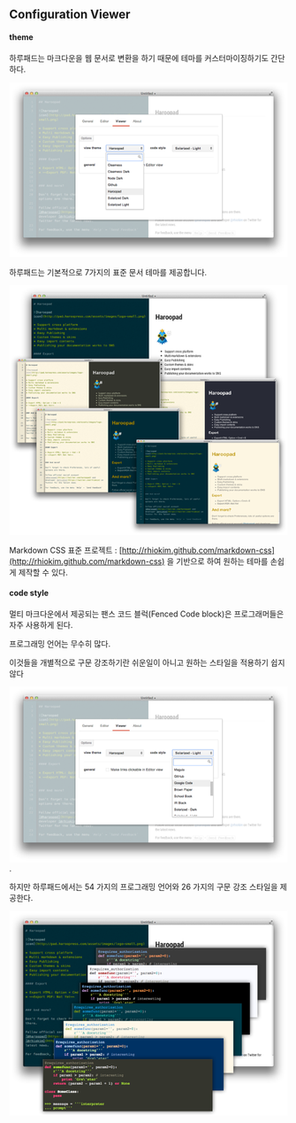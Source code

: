 ## Configuration Viewer

#### theme

하루패드는 마크다운을 웹 문서로 변환을 하기 때문에 테마를 커스터마이징하기도 간단하다.

![](images/theme-0.png)

하루패드는 기본적으로 7가지의 표준 문서 테마를 제공합니다.

![](images/theme-2.png)

Markdown CSS 표준 프로젝트 : [http://rhiokim.github.com/markdown-css](http://rhiokim.github.com/markdown-css) 을 기반으로 하여 원하는 테마를 손쉽게 제작할 수 있다.

#### code style

멀티 마크다운에서 제공되는 팬스 코드 블럭(Fenced Code block)은 프로그래머들은 자주 사용하게 된다.

프로그래밍 언어는 무수히 많다. 

이것들을 개별적으로 구문 강조하기란 쉬운일이 아니고 원하는 스타일을 적용하기 쉽지 않다

![](images/theme-1.png).

하지만 하루패드에서는 54 가지의 프로그래밍 언어와 26 가지의 구문 강조 스타일을 제공한다.

![](images/theme-3.png)